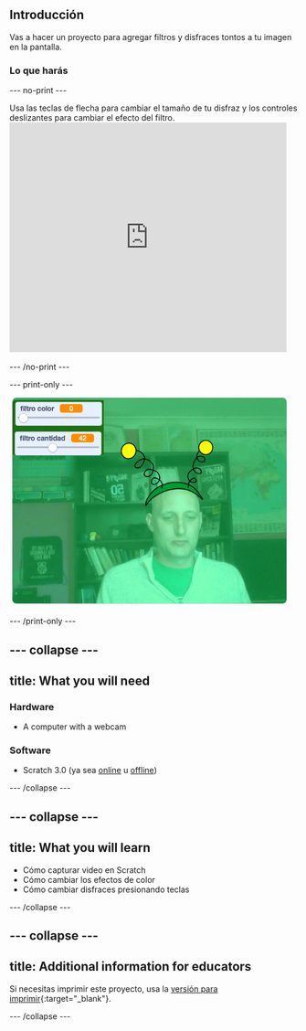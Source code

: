 ## Introducción

Vas a hacer un proyecto para agregar filtros y disfraces tontos a tu imagen en la pantalla.

### Lo que harás

--- no-print ---

Usa las teclas de flecha para cambiar el tamaño de tu disfraz y los controles deslizantes para cambiar el efecto del filtro. <iframe src="https://scratch.mit.edu/projects/381995604/embed" allowtransparency="true" width="485" height="402" frameborder="0" scrolling="no" allowfullscreen mark="crwd-mark"></iframe>

--- /no-print ---

--- print-only ---

![Proyecto terminado](images/final.png)

--- /print-only ---

--- collapse ---
---
title: What you will need
---

### Hardware

+ A computer with a webcam

### Software

+ Scratch 3.0 (ya sea [online](http://rpf.io/scratchon) u [offline](http://rpf.io/scratchoff))

--- /collapse ---

--- collapse ---
---
title: What you will learn
---

- Cómo capturar video en Scratch
- Cómo cambiar los efectos de color
- Cómo cambiar disfraces presionando teclas

--- /collapse ---

--- collapse ---
---
title: Additional information for educators
---

Si necesitas imprimir este proyecto, usa la [versión para imprimir](https://projects.raspberrypi.org/en/projects/scratchchat-filters/print){:target="_blank"}.

--- /collapse ---
